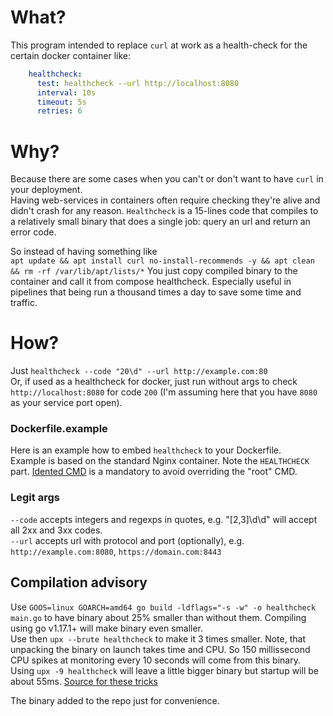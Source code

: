 # What?

This program intended to replace `curl` at work as a health-check for the certain docker container like:
```yaml
    healthcheck:
      test: healthcheck --url http://localhost:8080
      interval: 10s
      timeout: 5s
      retries: 6
```

# Why?

Because there are some cases when you can't or don't want to have `curl` in your deployment.  
Having web-services in containers often require checking they're alive and didn't crash for any reason.
`Healthcheck` is a 15-lines code that compiles to a relatively small binary that does a single job: query an url and return an error code.

So instead of having something like  
`apt update && apt install curl no-install-recommends -y && apt clean && rm -rf /var/lib/apt/lists/*`
You just copy compiled binary to the container and call it from compose healthcheck. Especially useful in pipelines that being run a thousand times a day to save some time and traffic.
# How?

Just `healthcheck --code "20\d" --url http://example.com:80`  
Or, if used as a healthcheck for docker, just run without args to check `http://localhost:8080` for code `200` (I'm assuming here that you have `8080` as your service port open).  

### Dockerfile.example
Here is an example how to embed `healthcheck` to your Dockerfile.  
Example is based on the standard Nginx container. Note the `HEALTHCHECK` part. [Idented CMD](https://docs.docker.com/engine/reference/builder/#healthcheck) is a mandatory to avoid overriding the "root" CMD.

### Legit args
`--code` accepts integers and regexps in quotes, e.g. "[2,3]\d\d" will accept all 2xx and 3xx codes.  
`--url` accepts url with protocol and port (optionally), e.g. `http://example.com:8080`, `https://domain.com:8443`

## Compilation advisory

Use `GOOS=linux GOARCH=amd64 go build -ldflags="-s -w" -o healthcheck main.go` to have binary about 25% smaller than without them. Compiling using go v1.17.1+ will make binary even smaller.  
Use then `upx --brute healthcheck` to make it 3 times smaller. Note, that unpacking the binary on launch takes time and CPU. So 150 millissecond CPU spikes at monitoring every 10 seconds will come from this binary.
Using `upx -9 healthcheck` will leave a little bigger binary but startup will be about 55ms.
[Source for these tricks](https://stackoverflow.com/questions/4523920/how-do-i-update-a-formula-with-homebrew)

The binary added to the repo just for convenience.